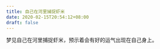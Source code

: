 ```yaml
---
title: 自己在河里捕捉虾米
date: 2020-02-15T20:54:12+08:00
draft: false
---
```


梦见自己在河里捕捉虾米，预示着会有好的运气出现在自己身上。